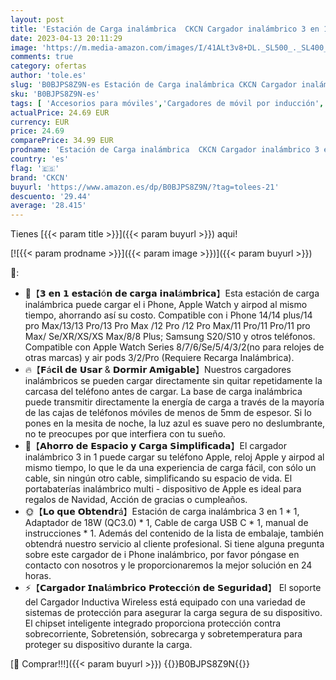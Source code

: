 ```yaml
---
layout: post
title: 'Estación de Carga inalámbrica  CKCN Cargador inalámbrico 3 en 1 Compatible con i Phone 14/13/12/11/XR/XS/8 Serie  Cargador Inductiva Wireless para Apple Watch 8/7/SE/6/5/4/3/2  Air Pods 3/2/Pro'
date: 2023-04-13 20:11:29
image: 'https://m.media-amazon.com/images/I/41ALt3v8+DL._SL500_._SL400_.jpg'
comments: true
category: ofertas
author: 'tole.es'
slug: 'B0BJPS8Z9N-es Estación de Carga inalámbrica CKCN Cargador inalámbrico 3...'
sku: 'B0BJPS8Z9N-es'
tags: [ 'Accesorios para móviles','Cargadores de móvil por inducción','Cargadores para móviles','Comunicación móvil y accesorios','Electrónica','apple','ckcn','🇪🇸', ]
actualPrice: 24.69 EUR
currency: EUR
price: 24.69
comparePrice: 34.99 EUR
prodname: 'Estación de Carga inalámbrica  CKCN Cargador inalámbrico 3 en 1 Compatible con i Phone 14/13/12/11/XR/XS/8 Serie  Cargador Inductiva Wireless para Apple Watch 8/7/SE/6/5/4/3/2  Air Pods 3/2/Pro'
country: 'es'
flag: '🇪🇸'
brand: 'CKCN'
buyurl: 'https://www.amazon.es/dp/B0BJPS8Z9N/?tag=tolees-21'
descuento: '29.44'
average: '28.415'
---
```


Tienes [{{< param title >}}]({{< param buyurl >}}) aqui!

[![{{< param prodname >}}]({{< param image >}})]({{< param buyurl >}})

🔎:

- 💝【𝟯 𝗲𝗻 𝟭 𝗲𝘀𝘁𝗮𝗰𝗶ó𝗻 𝗱𝗲 𝗰𝗮𝗿𝗴𝗮 𝗶𝗻𝗮𝗹á𝗺𝗯𝗿𝗶𝗰𝗮】Esta estación de carga inalámbrica puede cargar el i Phone, Apple Watch y airpod al mismo tiempo, ahorrando así su costo. Compatible con i Phone 14/14 plus/14 pro Max/13/13 Pro/13 Pro Max /12 Pro /12 Pro Max/11 Pro/11 Pro/11 pro Max/ Se/XR/XS/XS Max/8/8 Plus; Samsung S20/S10 y otros teléfonos. Compatible con Apple Watch Series 8/7/6/Se/5/4/3/2(no para relojes de otras marcas) y air pods 3/2/Pro (Requiere Recarga Inalámbrica).
- 🔥【𝗙á𝗰𝗶𝗹 𝗱𝗲 𝗨𝘀𝗮𝗿 & 𝗗𝗼𝗿𝗺𝗶𝗿 𝗔𝗺𝗶𝗴𝗮𝗯𝗹𝗲】Nuestros cargadores inalámbricos se pueden cargar directamente sin quitar repetidamente la carcasa del teléfono antes de cargar. La base de carga inalámbrica puede transmitir directamente la energía de carga a través de la mayoría de las cajas de teléfonos móviles de menos de 5mm de espesor. Si lo pones en la mesita de noche, la luz azul es suave pero no deslumbrante, no te preocupes por que interfiera con tu sueño.
- 🎃【𝗔𝗵𝗼𝗿𝗿𝗼 𝗱𝗲 𝗘𝘀𝗽𝗮𝗰𝗶𝗼 𝘆 𝗖𝗮𝗿𝗴𝗮 𝗦𝗶𝗺𝗽𝗹𝗶𝗳𝗶𝗰𝗮𝗱𝗮】El cargador inalámbrico 3 in 1 puede cargar su teléfono Apple, reloj Apple y airpod al mismo tiempo, lo que le da una experiencia de carga fácil, con sólo un cable, sin ningún otro cable, simplificando su espacio de vida. El portabaterías inalámbrico multi - dispositivo de Apple es ideal para regalos de Navidad, Acción de gracias o cumpleaños.
- 🌞【𝗟𝗼 𝗾𝘂𝗲 𝗢𝗯𝘁𝗲𝗻𝗱𝗿á】Estación de carga inalámbrica 3 en 1 * 1, Adaptador de 18W (QC3.0) * 1, Cable de carga USB C * 1, manual de instrucciones * 1. Además del contenido de la lista de embalaje, también obtendrá nuestro servicio al cliente profesional. Si tiene alguna pregunta sobre este cargador de i Phone inalámbrico, por favor póngase en contacto con nosotros y le proporcionaremos la mejor solución en 24 horas.
- ⚡【𝗖𝗮𝗿𝗴𝗮𝗱𝗼𝗿 𝗜𝗻𝗮𝗹á𝗺𝗯𝗿𝗶𝗰𝗼 𝗣𝗿𝗼𝘁𝗲𝗰𝗰𝗶ó𝗻 𝗱𝗲 𝗦𝗲𝗴𝘂𝗿𝗶𝗱𝗮𝗱】 El soporte del Cargador Inductiva Wireless está equipado con una variedad de sistemas de protección para asegurar la carga segura de su dispositivo. El chipset inteligente integrado proporciona protección contra sobrecorriente, Sobretensión, sobrecarga y sobretemperatura para proteger su dispositivo durante la carga.

[🛒 Comprar!!!]({{< param buyurl >}})
{{<world>}}B0BJPS8Z9N{{</world>}}
